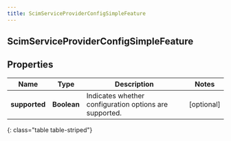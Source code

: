 ```yaml
---
title: ScimServiceProviderConfigSimpleFeature
---
```

## ScimServiceProviderConfigSimpleFeature


## Properties

| Name | Type | Description | Notes |
| ------------ | ------------- | ------------- | ------------- |
| **supported** | <!----><!---->**Boolean**<!----> | Indicates whether configuration options are supported. |  [optional] |
{: class="table table-striped"}




